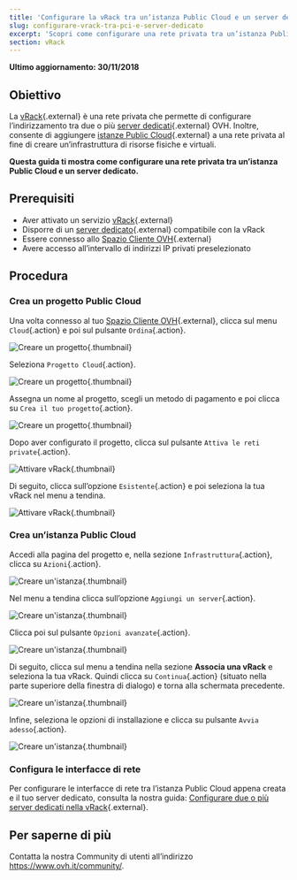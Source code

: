```yaml
---
title: 'Configurare la vRack tra un’istanza Public Cloud e un server dedicato'
slug: configurare-vrack-tra-pci-e-server-dedicato
excerpt: 'Scopri come configurare una rete privata tra un’istanza Public Cloud e un server dedicato'
section: vRack
---
```


**Ultimo aggiornamento: 30/11/2018**

## Obiettivo

La [vRack](https://www.ovh.it/soluzioni/vrack/){.external} è una rete privata che permette di configurare l’indirizzamento tra due o più [server dedicati](https://www.ovh.it/server_dedicati/){.external} OVH. Inoltre, consente di aggiungere [istanze Public Cloud](https://www.ovh.it/public-cloud/istanze/){.external} a una rete privata al fine di creare un’infrastruttura di risorse fisiche e virtuali.

**Questa guida ti mostra come configurare una rete privata tra un’istanza Public Cloud e un server dedicato.**


## Prerequisiti

- Aver attivato un servizio [vRack](https://www.ovh.it/soluzioni/vrack/){.external}
- Disporre di un [server dedicato](https://www.ovh.it/server_dedicati/){.external} compatibile con la vRack
- Essere connesso allo [Spazio Cliente OVH](https://www.ovh.com/auth/?action=gotomanager){.external}
- Avere accesso all’intervallo di indirizzi IP privati preselezionato


## Procedura

### Crea un progetto Public Cloud

Una volta connesso al tuo [Spazio Cliente OVH](https://www.ovh.com/auth/?action=gotomanager){.external}, clicca sul menu `Cloud`{.action} e poi sul pulsante `Ordina`{.action}.

![Creare un progetto](images/pci-project-01.png){.thumbnail}

Seleziona `Progetto Cloud`{.action}.

![Creare un progetto](images/pci-project-02.png){.thumbnail}

Assegna un nome al progetto, scegli un metodo di pagamento e poi clicca su `Crea il tuo progetto`{.action}.

![Creare un progetto](images/pci-project-03.png){.thumbnail}

Dopo aver configurato il progetto, clicca sul pulsante `Attiva le reti private`{.action}. 

![Attivare vRack](images/pci-vrack-01.png){.thumbnail}

Di seguito, clicca sull’opzione `Esistente`{.action} e poi seleziona la tua vRack nel menu a tendina.

![Attivare vRack](images/pci-vrack-02.png){.thumbnail}


### Crea un’istanza Public Cloud

Accedi alla pagina del progetto e, nella sezione `Infrastruttura`{.action}, clicca su `Azioni`{.action}.

![Creare un'istanza](images/pci-01.png){.thumbnail}

Nel menu a tendina clicca sull’opzione `Aggiungi un server`{.action}.

![Creare un'istanza](images/pci-02.png){.thumbnail}

Clicca poi sul pulsante `Opzioni avanzate`{.action}.

![Creare un'istanza](images/pci-03.png){.thumbnail}

Di seguito, clicca sul menu a tendina nella sezione **Associa una vRack** e seleziona la tua vRack. Quindi clicca su `Continua`{.action} (situato nella parte superiore della finestra di dialogo) e torna alla schermata precedente.

![Creare un'istanza](images/pci-04.png){.thumbnail}

Infine, seleziona le opzioni di installazione e clicca su pulsante `Avvia adesso`{.action}.

![Creare un'istanza](images/pci-05.png){.thumbnail}


### Configura le interfacce di rete

Per configurare le interfacce di rete tra l’istanza Public Cloud appena creata e il tuo server dedicato, consulta la nostra guida: [Configurare due o più server dedicati nella vRack](https://docs.ovh.com/it/dedicated/configurare-server-dedicati-vrack/){.external}.


## Per saperne di più

Contatta la nostra Community di utenti all’indirizzo <https://www.ovh.it/community/>.